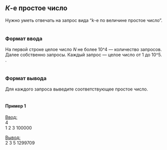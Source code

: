 ## _К_-е простое число

Нужно уметь отвечать на запрос вида “_k_-е по величине простое число”.<br></br>
### Формат ввода

На первой строке целое число _N_ не более 10^4 — количество запросов. Далее собственно запросы. Каждый запрос — целое число от 1 до 10^5.
.<br></br>
### Формат вывода

Для каждого запроса выведите соответствующее простое число.
<br></br>
#### Пример 1

<ins>Ввод:</ins><br>
4<br>
1 2 3 100000<br>

<ins>Вывод:</ins><br>
2 3 5 1299709
<br>
